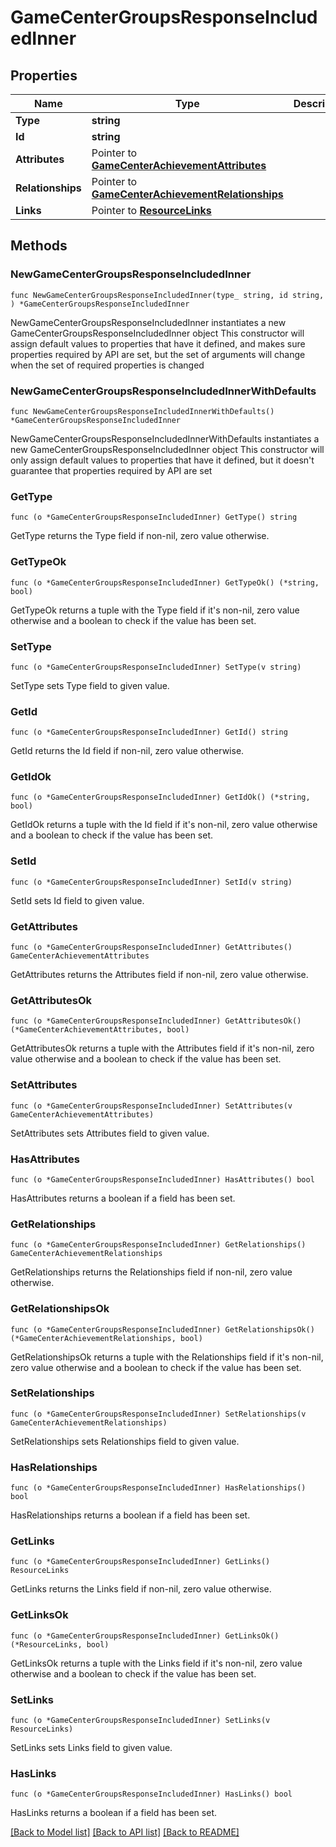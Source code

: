 # GameCenterGroupsResponseIncludedInner

## Properties

Name | Type | Description | Notes
------------ | ------------- | ------------- | -------------
**Type** | **string** |  | 
**Id** | **string** |  | 
**Attributes** | Pointer to [**GameCenterAchievementAttributes**](GameCenterAchievementAttributes.md) |  | [optional] 
**Relationships** | Pointer to [**GameCenterAchievementRelationships**](GameCenterAchievementRelationships.md) |  | [optional] 
**Links** | Pointer to [**ResourceLinks**](ResourceLinks.md) |  | [optional] 

## Methods

### NewGameCenterGroupsResponseIncludedInner

`func NewGameCenterGroupsResponseIncludedInner(type_ string, id string, ) *GameCenterGroupsResponseIncludedInner`

NewGameCenterGroupsResponseIncludedInner instantiates a new GameCenterGroupsResponseIncludedInner object
This constructor will assign default values to properties that have it defined,
and makes sure properties required by API are set, but the set of arguments
will change when the set of required properties is changed

### NewGameCenterGroupsResponseIncludedInnerWithDefaults

`func NewGameCenterGroupsResponseIncludedInnerWithDefaults() *GameCenterGroupsResponseIncludedInner`

NewGameCenterGroupsResponseIncludedInnerWithDefaults instantiates a new GameCenterGroupsResponseIncludedInner object
This constructor will only assign default values to properties that have it defined,
but it doesn't guarantee that properties required by API are set

### GetType

`func (o *GameCenterGroupsResponseIncludedInner) GetType() string`

GetType returns the Type field if non-nil, zero value otherwise.

### GetTypeOk

`func (o *GameCenterGroupsResponseIncludedInner) GetTypeOk() (*string, bool)`

GetTypeOk returns a tuple with the Type field if it's non-nil, zero value otherwise
and a boolean to check if the value has been set.

### SetType

`func (o *GameCenterGroupsResponseIncludedInner) SetType(v string)`

SetType sets Type field to given value.


### GetId

`func (o *GameCenterGroupsResponseIncludedInner) GetId() string`

GetId returns the Id field if non-nil, zero value otherwise.

### GetIdOk

`func (o *GameCenterGroupsResponseIncludedInner) GetIdOk() (*string, bool)`

GetIdOk returns a tuple with the Id field if it's non-nil, zero value otherwise
and a boolean to check if the value has been set.

### SetId

`func (o *GameCenterGroupsResponseIncludedInner) SetId(v string)`

SetId sets Id field to given value.


### GetAttributes

`func (o *GameCenterGroupsResponseIncludedInner) GetAttributes() GameCenterAchievementAttributes`

GetAttributes returns the Attributes field if non-nil, zero value otherwise.

### GetAttributesOk

`func (o *GameCenterGroupsResponseIncludedInner) GetAttributesOk() (*GameCenterAchievementAttributes, bool)`

GetAttributesOk returns a tuple with the Attributes field if it's non-nil, zero value otherwise
and a boolean to check if the value has been set.

### SetAttributes

`func (o *GameCenterGroupsResponseIncludedInner) SetAttributes(v GameCenterAchievementAttributes)`

SetAttributes sets Attributes field to given value.

### HasAttributes

`func (o *GameCenterGroupsResponseIncludedInner) HasAttributes() bool`

HasAttributes returns a boolean if a field has been set.

### GetRelationships

`func (o *GameCenterGroupsResponseIncludedInner) GetRelationships() GameCenterAchievementRelationships`

GetRelationships returns the Relationships field if non-nil, zero value otherwise.

### GetRelationshipsOk

`func (o *GameCenterGroupsResponseIncludedInner) GetRelationshipsOk() (*GameCenterAchievementRelationships, bool)`

GetRelationshipsOk returns a tuple with the Relationships field if it's non-nil, zero value otherwise
and a boolean to check if the value has been set.

### SetRelationships

`func (o *GameCenterGroupsResponseIncludedInner) SetRelationships(v GameCenterAchievementRelationships)`

SetRelationships sets Relationships field to given value.

### HasRelationships

`func (o *GameCenterGroupsResponseIncludedInner) HasRelationships() bool`

HasRelationships returns a boolean if a field has been set.

### GetLinks

`func (o *GameCenterGroupsResponseIncludedInner) GetLinks() ResourceLinks`

GetLinks returns the Links field if non-nil, zero value otherwise.

### GetLinksOk

`func (o *GameCenterGroupsResponseIncludedInner) GetLinksOk() (*ResourceLinks, bool)`

GetLinksOk returns a tuple with the Links field if it's non-nil, zero value otherwise
and a boolean to check if the value has been set.

### SetLinks

`func (o *GameCenterGroupsResponseIncludedInner) SetLinks(v ResourceLinks)`

SetLinks sets Links field to given value.

### HasLinks

`func (o *GameCenterGroupsResponseIncludedInner) HasLinks() bool`

HasLinks returns a boolean if a field has been set.


[[Back to Model list]](../README.md#documentation-for-models) [[Back to API list]](../README.md#documentation-for-api-endpoints) [[Back to README]](../README.md)


